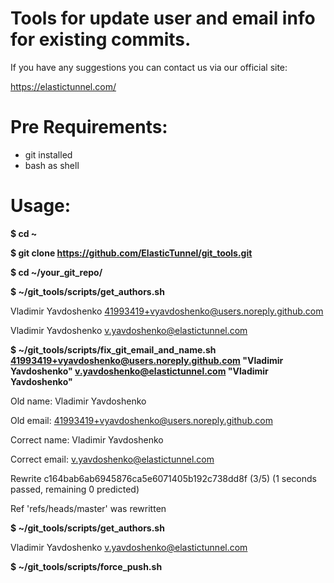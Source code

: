 # Tools for update user and email info for existing commits.

If you have any suggestions you can contact us via our official site:

https://elastictunnel.com/

# Pre Requirements:
- git installed
- bash as shell

# Usage:



__$ cd ~__

**$ git clone https://github.com/ElasticTunnel/git_tools.git**

**$ cd ~/your_git_repo/**

**$ ~/git_tools/scripts/get_authors.sh**

 Vladimir Yavdoshenko <41993419+vyavdoshenko@users.noreply.github.com>
 
 Vladimir Yavdoshenko <v.yavdoshenko@elastictunnel.com>



**$ ~/git_tools/scripts/fix_git_email_and_name.sh 41993419+vyavdoshenko@users.noreply.github.com "Vladimir Yavdoshenko" v.yavdoshenko@elastictunnel.com "Vladimir Yavdoshenko"**

 Old name: Vladimir Yavdoshenko
 
 Old email: 41993419+vyavdoshenko@users.noreply.github.com
 
 Correct name: Vladimir Yavdoshenko
 
 Correct email: v.yavdoshenko@elastictunnel.com
 
 Rewrite c164bab6ab6945876ca5e6071405b192c738dd8f (3/5) (1 seconds passed, remaining 0 predicted)
 
 Ref 'refs/heads/master' was rewritten



**$ ~/git_tools/scripts/get_authors.sh**

 Vladimir Yavdoshenko <v.yavdoshenko@elastictunnel.com>



**$ ~/git_tools/scripts/force_push.sh**
